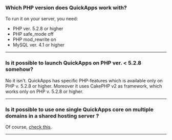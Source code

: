 ### Which PHP version does QuickApps work with?
To run it on your server, you need:

* PHP ver. 5.2.8 or higher
* PHP safe_mode off
* PHP mod_rewrite on
* MySQL ver. 4.1 or higher

***

### Is it possible to launch QuickApps on PHP ver. < 5.2.8 somehow?
No it isn't. QuickApps has specific PHP-features which is available only on PHP v. 5.2.8 or higher. Moreover it uses CakePHP v2 as framework, which works only on PHP v. 5.2.8 or higher.

***

### Is it possible to use one single QuickApps core on multiple domains in a shared hosting server ?
Of course, [check this](multisite-installation.md).

***